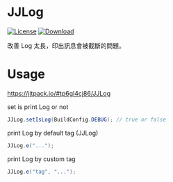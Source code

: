 JJLog
=========================

[![License](https://img.shields.io/badge/license-Apache%202-green.svg)](https://www.apache.org/licenses/LICENSE-2.0)
[ ![Download](https://api.bintray.com/packages/tp6gl4cj86/maven/jjlog/images/download.svg) ](https://bintray.com/tp6gl4cj86/maven/jjlog/_latestVersion)

改善 Log 太長，印出訊息會被截斷的問題。

# Usage

https://jitpack.io/#tp6gl4cj86/JJLog

set is print Log or not

```java
JJLog.setIsLog(BuildConfig.DEBUG); // true or false
```

print Log by default tag (JJLog)

```java
JJLog.e("...");
```

print Log by custom tag

```java
JJLog.e("tag", "...");
```
